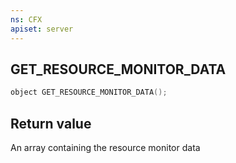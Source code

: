```yaml
---
ns: CFX
apiset: server
---
```

## GET_RESOURCE_MONITOR_DATA

```c
object GET_RESOURCE_MONITOR_DATA();
```

## Return value
An array containing the resource monitor data
